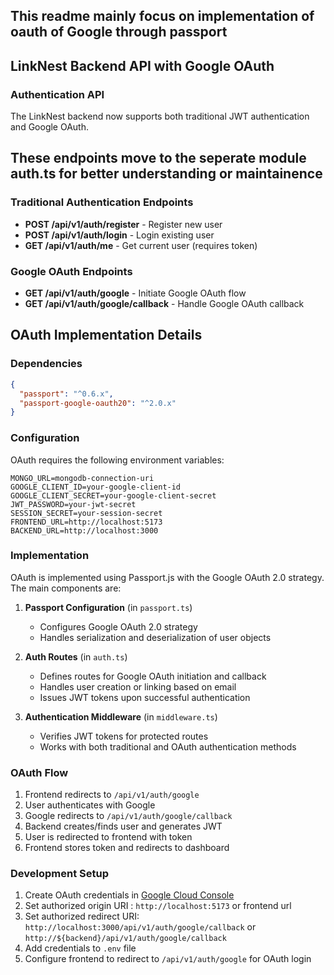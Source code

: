 ## This readme mainly focus on implementation of oauth of Google through passport
## LinkNest Backend API with Google OAuth

### Authentication API

The LinkNest backend now supports both traditional JWT authentication and Google OAuth.

## These endpoints move to the seperate module auth.ts for better understanding or maintainence
### Traditional Authentication Endpoints

- **POST /api/v1/auth/register** - Register new user
- **POST /api/v1/auth/login** - Login existing user
- **GET /api/v1/auth/me** - Get current user (requires token)

### Google OAuth Endpoints

- **GET /api/v1/auth/google** - Initiate Google OAuth flow
- **GET /api/v1/auth/google/callback** - Handle Google OAuth callback

## OAuth Implementation Details

### Dependencies

```json
{
  "passport": "^0.6.x",
  "passport-google-oauth20": "^2.0.x"
}
```

### Configuration

OAuth requires the following environment variables:

```
MONGO_URL=mongodb-connection-uri
GOOGLE_CLIENT_ID=your-google-client-id
GOOGLE_CLIENT_SECRET=your-google-client-secret
JWT_PASSWORD=your-jwt-secret
SESSION_SECRET=your-session-secret
FRONTEND_URL=http://localhost:5173
BACKEND_URL=http://localhost:3000
```

### Implementation

OAuth is implemented using Passport.js with the Google OAuth 2.0 strategy. The main components are:

1. **Passport Configuration** (in `passport.ts`)
   - Configures Google OAuth 2.0 strategy
   - Handles serialization and deserialization of user objects

2. **Auth Routes** (in `auth.ts`)
   - Defines routes for Google OAuth initiation and callback
   - Handles user creation or linking based on email
   - Issues JWT tokens upon successful authentication

3. **Authentication Middleware** (in `middleware.ts`)
   - Verifies JWT tokens for protected routes
   - Works with both traditional and OAuth authentication methods

### OAuth Flow

1. Frontend redirects to `/api/v1/auth/google`
2. User authenticates with Google
3. Google redirects to `/api/v1/auth/google/callback`
4. Backend creates/finds user and generates JWT
5. User is redirected to frontend with token
6. Frontend stores token and redirects to dashboard

### Development Setup

1. Create OAuth credentials in [Google Cloud Console](https://console.cloud.google.com/)
2. Set authorized origin URI : `http://localhost:5173` or frontend url
3. Set authorized redirect URI: `http://localhost:3000/api/v1/auth/google/callback` or `http://${backend}/api/v1/auth/google/callback`
4. Add credentials to `.env` file
5. Configure frontend to redirect to `/api/v1/auth/google` for OAuth login